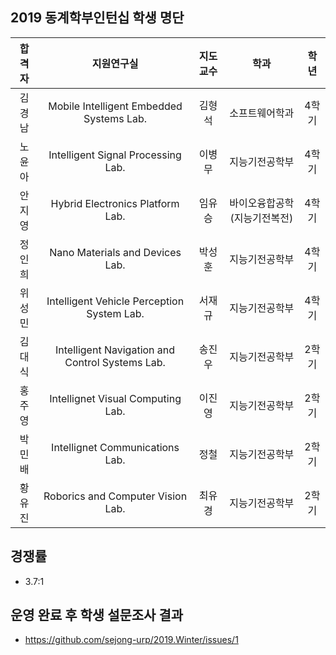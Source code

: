 
## 2019 동계학부인턴십 학생 명단
| 합격자 | 지원연구실 | 지도교수 | 학과 | 학년 | 
|:--:|:--:|:--:|:--:|:--:|
| 김경남 | Mobile Intelligent Embedded Systems Lab. | 김형석 | 소프트웨어학과 | 4학기 | 
| 노윤아 | Intelligent Signal Processing Lab. | 이병무 | 지능기전공학부 | 4학기 |
| 안지영 | Hybrid Electronics Platform Lab. | 임유승 | 바이오융합공학(지능기전복전) | 4학기 | 
| 정인희 | Nano Materials and Devices Lab. | 박성훈 | 지능기전공학부 | 4학기 | 
| 위성민 | Intelligent Vehicle Perception System Lab. | 서재규 | 지능기전공학부 | 4학기 | 
| 김대식 | Intelligent Navigation and Control Systems Lab. | 송진우 | 지능기전공학부 | 2학기 | 
| 홍주영 | Intellignet Visual Computing Lab. | 이진영 | 지능기전공학부 | 2학기 |
| 박민배 | Intellignet Communications Lab. | 정철 | 지능기전공학부 | 2학기 | 
| 황유진 | Roborics and Computer Vision Lab. | 최유경 | 지능기전공학부 | 2학기 | 


## 경쟁률
- 3.7:1

## 운영 완료 후 학생 설문조사 결과 
- https://github.com/sejong-urp/2019.Winter/issues/1

